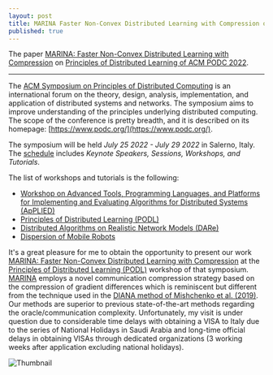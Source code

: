 ```yaml
---
layout: post
title: MARINA Faster Non-Convex Distributed Learning with Compression on ACM PODC 2022.
published: true
---
```


The paper [MARINA: Faster Non-Convex Distributed Learning with Compression](https://arxiv.org/abs/2102.07845) on [Principles of Distributed Learning of ACM PODC 2022](https://dcl.epfl.ch/site/podc2022).

---

The [ACM Symposium on Principles of Distributed Computing](https://www.podc.org/about/) is an international forum on the theory, design, analysis, implementation, and application of distributed systems and networks. The symposium aims to improve understanding of the principles underlying distributed computing. The scope of the conference is pretty breadth, and it is described on its homepage: [https://www.podc.org/](https://www.podc.org/).

The symposium will be held *July 25 2022 - July 29 2022* in Salerno, Italy. The [schedule](https://www.podc.org/podc2022/schedule/) includes  *Keynote Speakers, Sessions, Workshops, and Tutorials*.

The list of workshops and tutorials is the following:
* [Workshop on Advanced Tools, Programming Languages, and Platforms for Implementing and Evaluating Algorithms for Distributed Systems (ApPLIED)](https://www.cse.chalmers.se/~elad/ApPLIED2022/)
* [Principles of Distributed Learning (PODL)](https://dcl.epfl.ch/site/podc2022)
* [Distributed Algorithms on Realistic Network Models (DARe)](https://podc-dare.github.io/)
* [Dispersion of Mobile Robots](https://sites.google.com/view/dispersion-mobilerobots-podc22/)

It's a great pleasure for me to obtain the opportunity to present our work [MARINA: Faster Non-Convex Distributed Learning with Compression](https://arxiv.org/abs/2102.07845) at the [Principles of Distributed Learning (PODL)](https://dcl.epfl.ch/site/podc2022) workshop of that symposium. [MARINA](https://arxiv.org/abs/2102.07845) employs a novel communication compression strategy based on the compression of gradient differences which is reminiscent but different from the technique used in the [DIANA method of Mishchenko et al. (2019)](https://arxiv.org/abs/1901.09269). Our methods are superior to previous state-of-the-art methods regarding the oracle/communication complexity. 
Unfortunately, my visit is under question due to considerable time delays with obtaining a VISA to Italy due to the series of National Holidays in Saudi Arabia and long-time official delays in obtaining VISAs through dedicated organizations (3 working weeks after application excluding national holidays).

![Thumbnail](https://burlachenkok.github.io/materials/cropped-salerno-podc.png)
